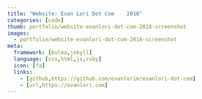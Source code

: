 ```yaml
---
title: "Website: Evan Lori Dot Com    2018"
categories: [code]
thumb: portfolio/website-evanlori-dot-com-2018-screenshot
images:
  - portfolio/website-evanlori-dot-com-2018-screenshot
meta:
  framework: [bulma,jekyll]
  language: [css,html,js,ruby]
  icon: [fa]
  links:
    - [github,https://github.com/evanlorim/evanlori-dot-com]
    - [url,https://evanlori.com]
---
```

